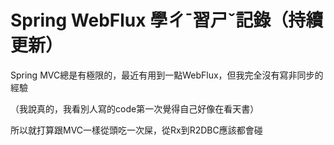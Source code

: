 # Spring WebFlux 學ㄔˉ習ㄕˇ記錄（持續更新）

Spring MVC總是有極限的，最近有用到一點WebFlux，但我完全沒有寫非同步的經驗

（我說真的，我看別人寫的code第一次覺得自己好像在看天書）

所以就打算跟MVC一樣從頭吃一次屎，從Rx到R2DBC應該都會碰
